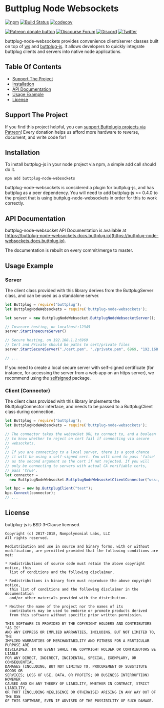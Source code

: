 # Buttplug Node Websockets

[![npm](https://img.shields.io/npm/v/buttplug-node-websockets.svg)](https://npmjs.com/package/buttplug-node-websockets) 
[![Build Status](https://dev.azure.com/nplabs/buttplug/_apis/build/status/buttplugio.buttplug-js?branchName=master)](https://dev.azure.com/nplabs/buttplug/_build/latest?definitionId=3&branchName=master)
[![codecov](https://codecov.io/gh/buttplugio/buttplug-node-websockets/branch/master/graph/badge.svg)](https://codecov.io/gh/buttplugio/buttplug-node-websockets) 

[![Patreon donate button](https://img.shields.io/badge/patreon-donate-yellow.svg)](https://www.patreon.com/qdot)
[![Discourse Forum](https://img.shields.io/badge/discourse-forum-blue.svg)](https://metafetish.club)
[![Discord](https://img.shields.io/discord/353303527587708932.svg?logo=discord)](https://discord.buttplug.io)
[![Twitter](https://img.shields.io/twitter/follow/buttplugio.svg?style=social&logo=twitter)](https://twitter.com/buttplugio)

buttplug-node-websockets provides convenience client/server classes
built on top of [ws](https://github.com/websockets/ws) and
[buttplug-js](https://github.com/buttplugio/buttplug-js). It allows
developers to quickly integrate buttplug clients and servers into
native node applications.

## Table Of Contents

- [Support The Project](#support-the-project)
- [Installation](#installation)
- [API Documentation](#api-documentation)
- [Usage Example](#usage-example)
- [License](#license)

## Support The Project

If you find this project helpful, you
can
[support Buttplugio projects via Patreon](http://patreon.com/qdot)!
Every donation helps us afford more hardware to reverse, document, and
write code for!

## Installation

To install buttplug-js in your node project via npm, a simple add call
should do it.

```
npm add buttplug-node-websockets
```

buttplug-node-websockets is considered a plugin for buttplug-js, and
has buttplug as a peer dependency. You will need to add buttplug-js >=
0.4.0 to the project that is using buttplug-node-websockets in order
for this to work correctly.

## API Documentation

buttplug-node-websocket API Documentation is available at
[https://buttplug-node-websockets.docs.buttplug.io](https://buttplug-node-websockets.docs.buttplug.io).

The documentation is rebuilt on every commit/merge to master.

## Usage Example

### Server

The client class provided with this library derives from the
ButtplugServer class, and can be used as a standalone server.

```javascript
let Buttplug = require('buttplug');
let ButtplugNodeWebsockets = require('buttplug-node-websockets');

let server = new ButtplugNodeWebsocket.ButtplugNodeWebsocketServer();

// Insecure hosting, on localhost:12345
server.StartInsecureServer()

// Secure hosting, on 192.168.1.2:6969
// Cert and Private should be paths to cert/private files
server.StartSecureServer("./cert.pem", "./private.pem", 6969, "192.168.1.2");

// ...
```

If you need to create a local secure server with self-signed
certificate (for instance, for accessing the server from a web app on
an https server), we recommend using the
[selfsigned](https://www.npmjs.com/package/selfsigned) package.

### Client (Connector)

The client class provided with this library implements the
IButtplugConnector interface, and needs to be passed to a
ButtplugClient class during connection.

```javascript
let Buttplug = require('buttplug');
let ButtplugNodeWebsockets = require('buttplug-node-websockets');

// The connector takes the websocket URL to connect to, and a boolean
// to know whether to reject on cert fail if connecting via secure
// websockets.
//
// If you are connecting to a local server, there is a good chance 
// it will be using a self-signed cert. You will need to pass 'false'
// as the second argument so the cert if not rejected. If you will 
// only be connecting to servers with actual CA verifiable certs,
// pass 'true'.
let connector = 
  new ButtplugNodeWebsocket.ButtplugNodeWebsocketClientConnector("wss://localhost:12345/buttplug", false);

let bpc = new bp.ButtplugClient("test");
bpc.Connect(connector);
// ...
```

## License

buttplug-js is BSD 3-Clause licensed.

    Copyright (c) 2017-2018, Nonpolynomial Labs, LLC
    All rights reserved.
    
    Redistribution and use in source and binary forms, with or without
    modification, are permitted provided that the following conditions are met:
    
    * Redistributions of source code must retain the above copyright notice, this
      list of conditions and the following disclaimer.
    
    * Redistributions in binary form must reproduce the above copyright notice,
      this list of conditions and the following disclaimer in the documentation
      and/or other materials provided with the distribution.
    
    * Neither the name of the project nor the names of its
      contributors may be used to endorse or promote products derived
      from this software without specific prior written permission.
    
    THIS SOFTWARE IS PROVIDED BY THE COPYRIGHT HOLDERS AND CONTRIBUTORS "AS IS"
    AND ANY EXPRESS OR IMPLIED WARRANTIES, INCLUDING, BUT NOT LIMITED TO, THE
    IMPLIED WARRANTIES OF MERCHANTABILITY AND FITNESS FOR A PARTICULAR PURPOSE ARE
    DISCLAIMED. IN NO EVENT SHALL THE COPYRIGHT HOLDER OR CONTRIBUTORS BE LIABLE
    FOR ANY DIRECT, INDIRECT, INCIDENTAL, SPECIAL, EXEMPLARY, OR CONSEQUENTIAL
    DAMAGES (INCLUDING, BUT NOT LIMITED TO, PROCUREMENT OF SUBSTITUTE GOODS OR
    SERVICES; LOSS OF USE, DATA, OR PROFITS; OR BUSINESS INTERRUPTION) HOWEVER
    CAUSED AND ON ANY THEORY OF LIABILITY, WHETHER IN CONTRACT, STRICT LIABILITY,
    OR TORT (INCLUDING NEGLIGENCE OR OTHERWISE) ARISING IN ANY WAY OUT OF THE USE
    OF THIS SOFTWARE, EVEN IF ADVISED OF THE POSSIBILITY OF SUCH DAMAGE.
